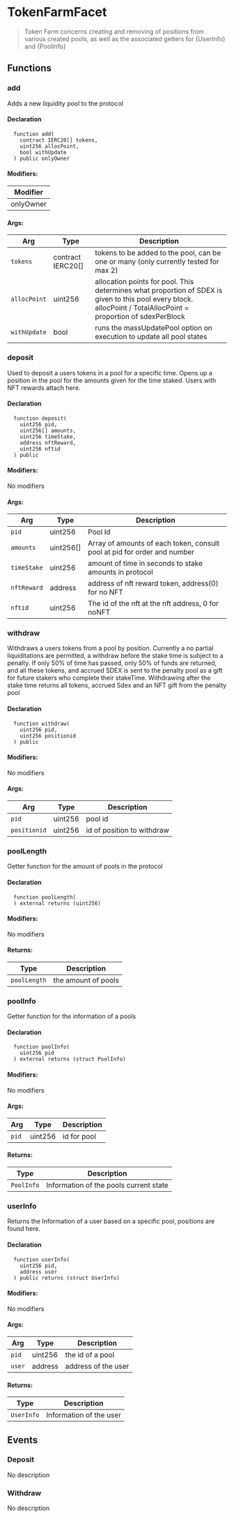 
# TokenFarmFacet



> Token Farm concerns creating and removing of positions from various created pools, as well as the associated getters for {UserInfo} and {PoolInfo}




## Functions

### add
Adds a new liquidity pool to the protocol



#### Declaration
```solidity
  function add(
    contract IERC20[] tokens,
    uint256 allocPoint,
    bool withUpdate
  ) public onlyOwner
```

#### Modifiers:
| Modifier |
| --- |
| onlyOwner |

#### Args:
| Arg | Type | Description |
| --- | --- | --- |
|`tokens` | contract IERC20[] | tokens to be added to the pool, can be one or many (only currently tested for max 2)
|`allocPoint` | uint256 | allocation points for pool.  This determines what proportion of SDEX is given to this pool every block. allocPoint / TotalAllocPoint = proportion of sdexPerBlock
|`withUpdate` | bool | runs the massUpdatePool option on execution to update all pool states

### deposit
Used to deposit a users tokens in a pool for a specific time. Opens up a position in the pool for the amounts given for the time staked.  Users with NFT rewards attach here.



#### Declaration
```solidity
  function deposit(
    uint256 pid,
    uint256[] amounts,
    uint256 timeStake,
    address nftReward,
    uint256 nftid
  ) public
```

#### Modifiers:
No modifiers

#### Args:
| Arg | Type | Description |
| --- | --- | --- |
|`pid` | uint256 | Pool Id
|`amounts` | uint256[] | Array of amounts of each token, consult pool at pid for order and number
|`timeStake` | uint256 | amount of time in seconds to stake amounts in protocol
|`nftReward` | address | address of nft reward token, address(0) for no NFT
|`nftid` | uint256 | The id of the nft at the nft address, 0 for noNFT

### withdraw
Withdraws a users tokens from a pool by position. Currently a no partial liquiditations are permitted, a withdraw before the stake time is subject to a penalty.  If only 50% of time has passed, only 50% of funds are returned, and all these tokens, and accrued SDEX is sent to the penalty pool as a gift for future stakers who complete their stakeTime.  Withdrawing after the stake time returns all tokens, accrued Sdex and an NFT gift from the penalty pool 



#### Declaration
```solidity
  function withdraw(
    uint256 pid,
    uint256 positionid
  ) public
```

#### Modifiers:
No modifiers

#### Args:
| Arg | Type | Description |
| --- | --- | --- |
|`pid` | uint256 | pool id 
|`positionid` | uint256 | id of position to withdraw

### poolLength
Getter function for the amount of pools in the protocol



#### Declaration
```solidity
  function poolLength(
  ) external returns (uint256)
```

#### Modifiers:
No modifiers


#### Returns:
| Type | Description |
| --- | --- |
|`poolLength` | the amount of pools
### poolInfo
Getter function for the information of a pools



#### Declaration
```solidity
  function poolInfo(
    uint256 pid
  ) external returns (struct PoolInfo)
```

#### Modifiers:
No modifiers

#### Args:
| Arg | Type | Description |
| --- | --- | --- |
|`pid` | uint256 | id for pool

#### Returns:
| Type | Description |
| --- | --- |
|`PoolInfo` | Information of the pools current state
### userInfo
Returns the Information of a user based on a specific pool, positions are found here.



#### Declaration
```solidity
  function userInfo(
    uint256 pid,
    address user
  ) public returns (struct UserInfo)
```

#### Modifiers:
No modifiers

#### Args:
| Arg | Type | Description |
| --- | --- | --- |
|`pid` | uint256 | the id of a pool
|`user` | address | address of the user

#### Returns:
| Type | Description |
| --- | --- |
|`UserInfo` | Information of the user


## Events

### Deposit
No description

  


### Withdraw
No description

  



